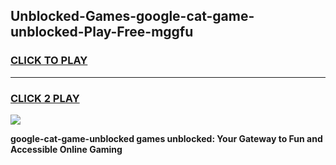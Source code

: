
## Unblocked-Games-google-cat-game-unblocked-Play-Free-mggfu
<h3>
<a href="https://premium76.site?title=google-cat-game-unblocked&ref=18A1">CLICK TO PLAY</a></h3>
<hr>

<h3>
<a href="https://premium76.site?title=google-cat-game-unblocked&ref=18A1">CLICK 2 PLAY</a>
  
</h3>

<a href="https://premium76.site?title=google-cat-game-unblocked&ref=18A1"><img src="https://clearcache.store/games.png"></a>


**google-cat-game-unblocked games unblocked: Your Gateway to Fun and Accessible Online Gaming**
